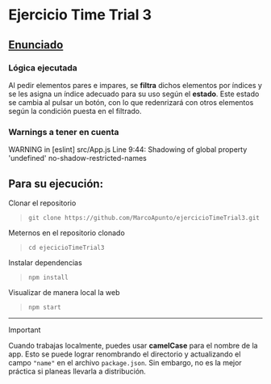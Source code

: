 # Ejercicio Time Trial 3

## [Enunciado](./ENUNCIADO.md)

### Lógica ejecutada

Al pedir elementos pares e impares, se **filtra** dichos elementos por índices y se les asigna un índice adecuado para su uso según el **estado**. Este estado se cambia al pulsar un botón, con lo que redenrizará con otros elementos según la condición puesta en el filtrado.

### Warnings a tener en cuenta

WARNING in [eslint] 
src/App.js
  Line 9:44:  Shadowing of global property 'undefined'  no-shadow-restricted-names

## Para su ejecución:

Clonar el repositorio
> `git clone https://github.com/MarcoApunto/ejercicioTimeTrial3.git`

Meternos en el repositorio clonado
> `cd ejecicioTimeTrial3`

Instalar dependencias
> `npm install`

Visualizar de manera local la web
> `npm start`

---

> [!IMPORTANT] 
> Cuando trabajas localmente, puedes usar **camelCase** para el nombre de la app. Esto se puede lograr renombrando el directorio y actualizando el campo `"name"` en el archivo `package.json`. Sin embargo, no es la mejor práctica si planeas llevarla a distribución.
